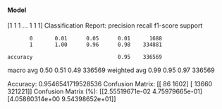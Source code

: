 #### Model
[1 1 1 ... 1 1 1]
Classification Report:
              precision    recall  f1-score   support

           0       0.01      0.05      0.01      1688
           1       1.00      0.96      0.98    334881

    accuracy                           0.95    336569
   macro avg       0.50      0.51      0.49    336569
weighted avg       0.99      0.95      0.97    336569

Accuracy: 0.9546541719528536
Confusion Matrix:
[[    86   1602]
 [ 13660 321221]]
Confusion Matrix (%):
[[2.55519671e-02 4.75979665e-01]
 [4.05860314e+00 9.54398652e+01]]
